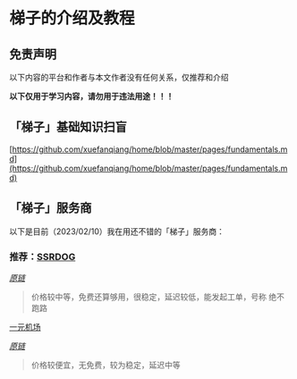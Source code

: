 # 梯子的介绍及教程

## 免责声明

以下内容的平台和作者与本文作者没有任何关系，仅推荐和介绍

**以下仅用于学习内容，请勿用于违法用途！！！**

## 「梯子」基础知识扫盲

[https://github.com/xuefanqiang/home/blob/master/pages/fundamentals.md](https://github.com/xuefanqiang/home/blob/master/pages/fundamentals.md)

## 「梯子」服务商

以下是目前（2023/02/10）我在用还不错的「梯子」服务商：

### 推荐：[**SSRDOG**](http://dd.ma/246IUVmO)

[*原链*](https://dog.ssrdog.com/#/register?code=T2ChrHbu)

> 价格较中等，免费还算够用，很稳定，延迟较低，能发起工单，号称 绝不跑路 

[一元机场](http://dd.ma/R4GyPGQZ)

[*原链*](https://xn--4gq62f52gdss.com/#/register?code=6rQoMBSy)

> 价格较便宜，无免费，较为稳定，延迟中等

<!--
https://going.91merry-1.top/

https://hashyun.top/
-->

<script src="https://giscus.app/client.js"
        data-repo="zkitefly/zkitefly.github.io"
        data-repo-id="R_kgDOHnuxMQ"
        data-category-id="DIC_kwDOHnuxMc4CR1BS"
        data-mapping="pathname"
        data-strict="1"
        data-reactions-enabled="1"
        data-emit-metadata="1"
        data-input-position="top"
        data-theme="preferred_color_scheme"
        data-lang="zh-CN"
        crossorigin="anonymous"
        async>
</script>
